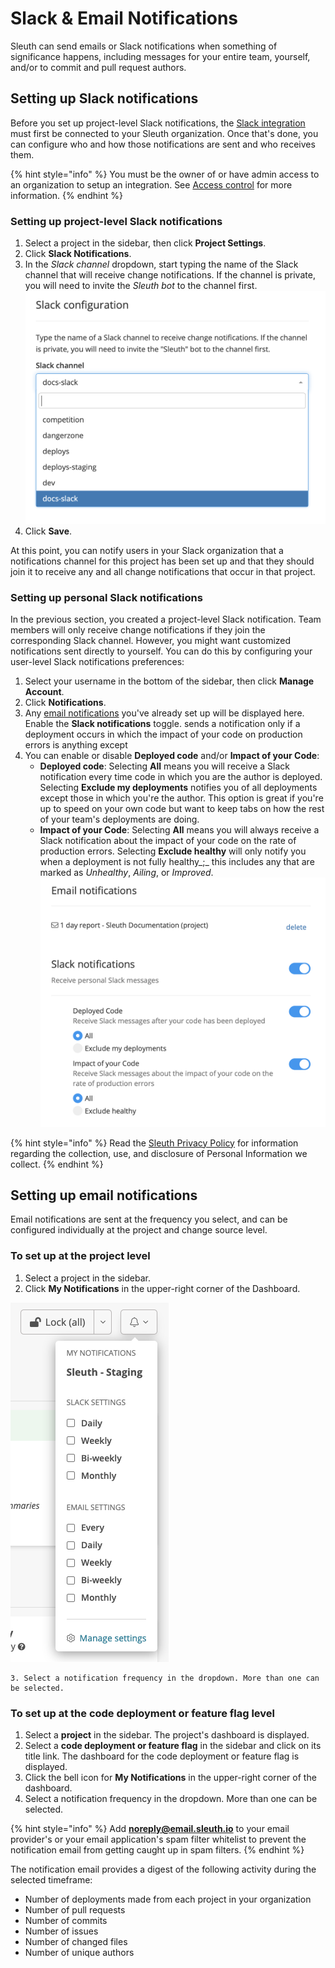 # Slack & Email Notifications

Sleuth can send emails or Slack notifications when something of significance happens, including messages for your entire team, yourself, and/or to commit and pull request authors.   

## Setting up Slack notifications

Before you set up project-level Slack notifications, the [Slack integration](../../integrations-1/slack.md#about-the-integration) must first be connected to your Sleuth organization. Once that's done, you can configure who and how those notifications are sent and who receives them. 

{% hint style="info" %}
You must be the owner of or have admin access to an organization to setup an integration. See [Access control](../../settings/access-control.md) for more information. 
{% endhint %}

### Setting up project-level Slack notifications

1. Select a project in the sidebar, then click **Project Settings**. 
2. Click **Slack Notifications**. 
3. In the _Slack channel_ dropdown, start typing the name of the Slack channel that will receive change notifications. If the channel is private, you will need to invite the _Sleuth bot_ to the channel first.  ![](../../.gitbook/assets/slack-config-channels.png) 
4. Click **Save**. 

At this point, you can notify users in your Slack organization that a notifications channel for this project has been set up and that they should join it to receive any and all change notifications that occur in that project. 

### Setting up personal Slack notifications 

In the previous section, you created a project-level Slack notification. Team members will only receive change notifications if they join the corresponding Slack channel. However, you might want customized notifications sent directly to yourself. You can do this by configuring your user-level Slack notifications preferences: 

1. Select your username in the bottom of the sidebar, then click **Manage Account**. 
2. Click **Notifications**. 
3. Any [email notifications](notifications.md#setting-up-email-notifications) you've already set up will be displayed here. Enable the **Slack notifications** toggle.  sends a notification only if a deployment occurs in which the impact of your code on production errors is anything except 
4. You can enable or disable **Deployed code** and/or **Impact of your Code**:
   * **Deployed code**: Selecting **All** means you will receive a Slack notification every time code in which you are the author is deployed.  Selecting **Exclude my deployments** notifies you of all deployments except those in which you're the author. This option is great if you're up to speed on your own code but want to keep tabs on how the rest of your team's deployments are doing. 
   * **Impact of your Code**: Selecting **All** means you will always receive a Slack notification about the impact of your code on the rate of production errors.  Selecting **Exclude healthy** will only notify you when a deployment is not fully healthy_;_ this includes any that are marked as _Unhealthy_, _Ailing_, or _Improved_.   ![](../../.gitbook/assets/notifications-slack-notifications-setup.png) 

{% hint style="info" %}
Read the [Sleuth Privacy Policy](https://www.sleuth.io/privacy) for information regarding the collection, use, and disclosure of Personal Information we collect.
{% endhint %}

## Setting up email notifications 

Email notifications are sent at the frequency you select, and can be configured individually at the project and change source level. 

### To set up at the project level

1. Select a project in the sidebar. 
2. Click **My Notifications** in the upper-right corner of the Dashboard.

![](../../.gitbook/assets/sleuth-sleuth-command-center-sleuth-2021-02-12-13-24-06%20%281%29%20%281%29.png)

    3. Select a notification frequency in the dropdown. More than one can be selected.  

### To set up at the code deployment or feature flag level

1. Select a **project** in the sidebar. The project's dashboard is displayed. 
2. Select a **code deployment or feature flag** in the sidebar and click on its title link. The dashboard for the code deployment or feature flag is displayed. 
3. Click the bell icon for **My Notifications** in the upper-right corner of the dashboard.  
4. Select a notification frequency in the dropdown. More than one can be selected. 

{% hint style="info" %}
Add **noreply@email.sleuth.io** to your email provider's or your email application's spam filter whitelist to prevent the notification email from getting caught up in spam filters. 
{% endhint %}

The notification email provides a digest of the following activity during the selected timeframe: 

* Number of deployments made from each project in your organization
* Number of pull requests
* Number of commits
* Number of issues
* Number of changed files
* Number of unique authors 

